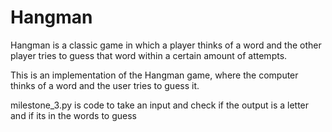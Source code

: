 # Hangman
Hangman is a classic game in which a player thinks of a word and the other player tries to guess that word within a certain amount of attempts.

This is an implementation of the Hangman game, where the computer thinks of a word and the user tries to guess it.

milestone_3.py is code to take an input and check if the output is a letter and if its in the words to guess
